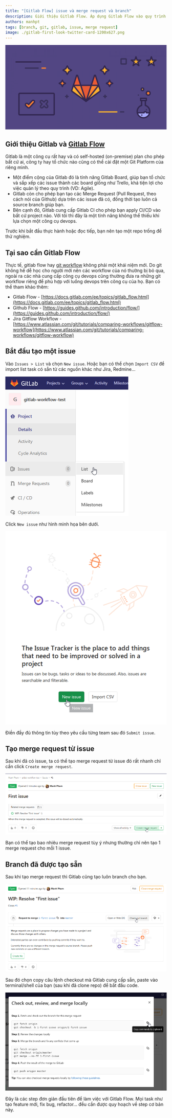```yaml
---
title: "[Gitlab Flow] issue và merge request và branch"
description: Giới thiệu Gitlab Flow. Áp dụng Gitlab Flow vào quy trình phát triển phần mềm. Các bước để tạo issue, merge request và branch tự động.
authors: manhpt
tags: [branch, git, gitlab, issue, merge request]
image: ./gitlab-first-look-twitter-card-1200x627.png
---
```


![](./gitlab-first-look-twitter-card-1200x627.png)

## Giới thiệu Gitlab và [Gitlab Flow](https://docs.gitlab.com/ee/topics/gitlab_flow.html)

Gitlab là một công cụ rất hay và có self-hosted (on-premise) plan cho phép bất cứ ai, công ty hay tổ chức nào cũng có thể cài đặt một Git Platform của riêng mình.

- Một điểm cộng của Gitlab đó là tính năng Gitlab Board, giúp bạn tổ chức và sắp xếp các issue thành các board giống như Trello, khá tiện lợi cho việc quản lý theo quy trình (VD: Agile).
- Gitlab còn cho phép bạn tạo các Merge Request (Pull Request, theo cách nói của Github) dựa trên các issue đã có, đồng thời tạo luôn cả source branch giúp bạn.
- Bên cạnh đó, Gitlab cung cấp Gitlab CI cho phép bạn apply CI/CD vào bất cứ project nào. Với tôi thì đây là một tính năng không thể thiếu khi lựa chọn một công cụ devops.

<!-- truncate -->

Trước khi bắt đầu thực hành hoặc đọc tiếp, bạn nên tạo một repo trống để thử nghiệm.

## Tại sao cần Gitlab Flow

Thực tế, gitlab flow hay [git workflow](/tags/workflow/) không phải một khái niệm mới. Do git không hề dễ học cho người mới nên các workflow của nó thường bị bỏ qua, ngoài ra các nhà cung cấp công cụ devops cũng thường đưa ra những git workflow riêng để phù hợp với luồng devops trên công cụ của họ. Bạn có thể tham khảo thêm:

- Gitlab Flow - [https://docs.gitlab.com/ee/topics/gitlab_flow.html](https://docs.gitlab.com/ee/topics/gitlab_flow.html)
- Github Flow - [https://guides.github.com/introduction/flow/](https://guides.github.com/introduction/flow/)
- Jira Gitflow Workflow - [https://www.atlassian.com/git/tutorials/comparing-workflows/gitflow-workflow](https://www.atlassian.com/git/tutorials/comparing-workflows/gitflow-workflow)

## Bắt đầu tạo một issue

Vào `Issues > List` và chọn `New issue`. Hoặc bạn có thể chọn `Import CSV` để import list task có sẵn từ các nguồn khác như Jira, Redmine...

![](./Screenshot_20190614_152240.png)

Click `New issue` như hình minh họa bên dưới.

![](./Screenshot_20190614_152826_1.png)

Điền đầy đủ thông tin tùy theo yêu cầu từng team sau đó `Submit issue`.

## Tạo merge request từ issue

Sau khi đã có issue, ta có thể tạo merge request từ issue đó rất nhanh chỉ cần click `Create merge request`.

![](./Screenshot_20190614_155540.png)

Bạn có thể tạo bao nhiêu merge request tùy ý nhưng thường chỉ nên tạo 1 merge request cho mỗi 1 issue.

## Branch đã được tạo sẵn

Sau khi tạo merge request thì Gitlab cũng tạo luôn branch cho bạn.

![](./Screenshot_20190614_160524.png)

Sau đó chọn copy câu lệnh checkout mà Gitlab cung cấp sẵn, paste vào terminal/shell của bạn (sau khi đã clone repo) để bắt đầu code.

![](./Screenshot_20190614_161526.png)

Đây là các step đơn giản đầu tiên để làm việc với Gitlab Flow. Mọi task như tạo feature mới, fix bug, refactor... đều cần được quy hoạch về step cơ bản này.
